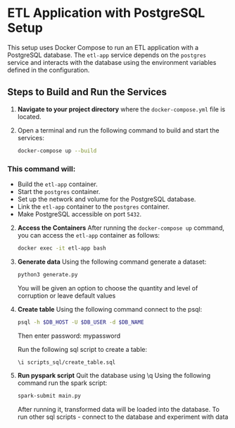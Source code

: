 # ETL Application with PostgreSQL Setup

This setup uses Docker Compose to run an ETL application with a PostgreSQL database. The `etl-app` service depends on the `postgres` service and interacts with the database using the environment variables defined in the configuration.

## Steps to Build and Run the Services

1. **Navigate to your project directory** where the `docker-compose.yml` file is located.

2. Open a terminal and run the following command to build and start the services:

    ```bash
    docker-compose up --build
    ```
### This command will:
- Build the `etl-app` container.
- Start the `postgres` container.
- Set up the network and volume for the PostgreSQL database.
- Link the `etl-app` container to the `postgres` container.
- Make PostgreSQL accessible on port `5432`.


2. **Access the Containers**
After running the `docker-compose up` command, you can access the `etl-app` container as follows:

    ```bash
    docker exec -it etl-app bash
    ```

3. **Generate data**
Using the following command generate a dataset:
    ```bash
    python3 generate.py
    ```
    You will be given an option to choose the quantity and level of corruption or leave default values


4. **Create table**
Using the following command connect to the psql:
    ```bash
    psql -h $DB_HOST -U $DB_USER -d $DB_NAME
    ```
    Then enter password: mypassword

    Run the following sql script to create a table:
    ```bash
    \i scripts_sql/create_table.sql
    ```

5. **Run pyspark script**
    Quit the database using \q
    Using the following command run the spark script:
    ```bash
    spark-submit main.py
    ```
    After running it, transformed data will be loaded into the database.
    To run other sql scripts - connect to the database and experiment with data